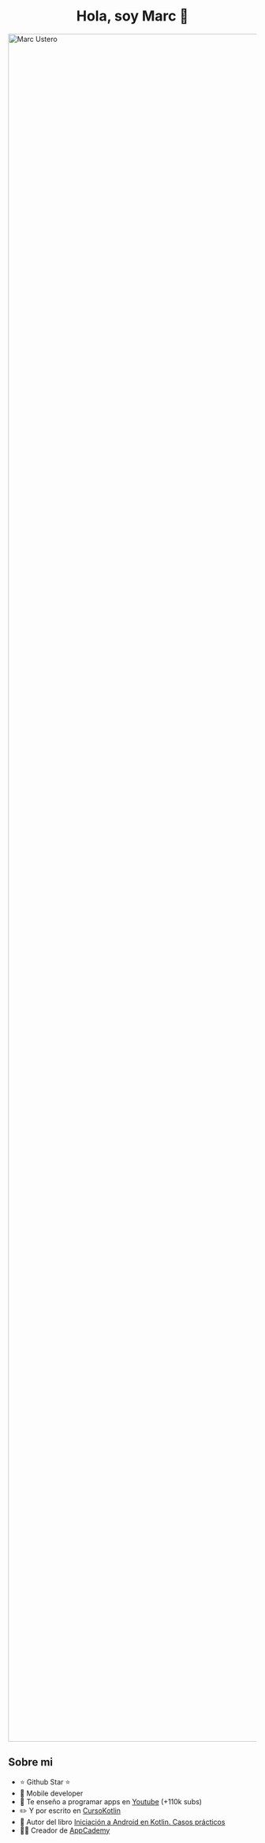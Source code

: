 <div align="center">
<h1 align="center">Hola, soy Marc 👋</h1>
</div>
<img width="6912" height="3456" alt="Marc Ustero" src="https://github.com/user-attachments/assets/85c36366-7a65-4d29-b74e-9410e95fcaf3" />

## Sobre mi

- ⭐ Github Star ⭐ 
- 📲 Mobile developer
- 🎥 Te enseño a programar apps en [Youtube](https://youtube.com/aristidevs?sub_confirmation=1) (+110k subs)
- ✏️ Y por escrito en [CursoKotlin](https://cursokotlin.com)
- 📗 Autor del libro [Iniciación a Android en Kotlin. Casos prácticos](https://www.paraninfo.es/catalogo/9788428340922/iniciacion-a-android-en-kotlin--casos-practicos)
- 🧑‍🏫 Creador de [AppCademy](https://appcademy.dev)
<br>
